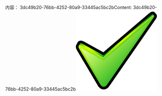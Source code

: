 <span data-ttu-id="af6a3-101">内容： 3dc49b20-76bb-4252-80a9-33445ac5bc2b</span><span class="sxs-lookup"><span data-stu-id="af6a3-101">Content: 3dc49b20-76bb-4252-80a9-33445ac5bc2b</span></span>![图像](755381c7-5e9f-4395-aff6-0d8a2b1c181a.png)
